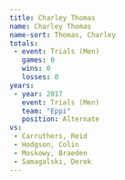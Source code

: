 ```yaml
---
title: Charley Thomas
name: Charley Thomas
name-sort: Thomas, Charley
totals:
 - event: Trials (Men)
   games: 0
   wins: 0
   losses: 0
years:
 - year: 2017
   event: Trials (Men)
   team: "Eppi"
   position: Alternate
vs:
 - Carruthers, Reid
 - Hodgson, Colin
 - Moskowy, Braeden
 - Samagalski, Derek
---
```

